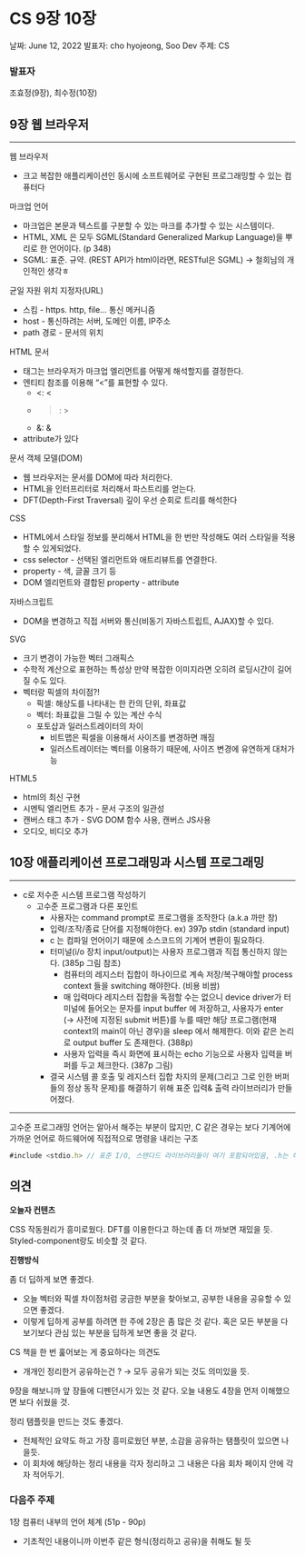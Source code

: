 # CS 9장 10장

날짜: June 12, 2022
발표자: cho hyojeong, Soo Dev
주제: CS

### 발표자

조효정(9장), 최수정(10장)

## 9장 웹 브라우저

---

웹 브라우저

- 크고 복잡한 애플리케이션인 동시에 소프트웨어로 구현된 프로그래밍할 수 있는 컴퓨터다

마크업 언어

- 마크업은 본문과 텍스트를 구분할 수 있는 마크를 추가할 수 있는 시스템이다.
- HTML, XML 은 모두 SGML(Standard Generalized Markup Language)을 뿌리로 한 언어이다. (p 348)
- SGML: 표준. 규약. (REST API가 html이라면, RESTful은 SGML) → 철희님의 개인적인 생각ㅎ

균일 자원 위치 지정자(URL)

- 스킴 - https. http, file… 통신 메커니즘
- host - 통신하려는 서버, 도메인 이름, IP주소
- path 경로 - 문서의 위치

HTML 문서

- 태그는 브라우저가 마크업 엘리먼트를 어떻게 해석할지를 결정한다.
- 엔티티 참조를 이용해 “<”를 표현할 수 있다.
    - <: &lt;
    - >: &gt;
    - &: &amp;
- attribute가 있다

문서 객체 모델(DOM)

- 웹 브라우저는 문서를 DOM에 따라 처리한다.
- HTML을 인터프리터로 처리해서 파스트리를 얻는다.
- DFT(Depth-First Traversal) 깊이 우선 순회로 트리를 해석한다

CSS

- HTML에서 스타일 정보를 분리해서 HTML을 한 번만 작성해도 여러 스타일을 적용할 수 있게되었다.
- css selector - 선택된 엘리먼트와 애트리뷰트를 연결한다.
- property - 색, 글꼴 크기 등
- DOM 엘리먼트와 결합된 property - attribute

자바스크립트

- DOM을 변경하고 직접 서버와 통신(비동기 자바스트립트, AJAX)할 수 있다.

SVG

- 크기 변경이 가능한 벡터 그래픽스
- 수학적 계산으로 표현하는 특성상 만약 복잡한 이미지라면 오히려 로딩시간이 길어질 수도 있다.
- 벡터랑 픽셀의 차이점?!
    - 픽셀: 해상도를 나타내는 한 칸의 단위, 좌표값
    - 벡터: 좌표값을 그릴 수 있는 계산 수식
    - 포토샵과 일러스트레이터의 차이
        - 비트맵은 픽셀을 이용해서 사이즈를 변경하면 깨짐
        - 일러스트레이터는 벡터를 이용하기 때문에, 사이즈 변경에 유연하게 대처가능

HTML5

- html의 최신 구현
- 시멘틱 엘리먼트 추가 - 문서 구조의 일관성
- 캔버스 태그 추가 - SVG DOM 함수 사용, 캔버스 JS사용
- 오디오, 비디오 추가

## 10장 애플리케이션 프로그래밍과 시스템 프로그래밍

---

- c로 저수준 시스템 프로그램 작성하기
    - 고수준 프로그램과 다른 포인트
        - 사용자는 command prompt로 프로그램을 조작한다 (a.k.a 까만 창)
        - 입력/조작/종료 단어를 지정해야한다. ex) 397p stdin (standard input)
        - c 는 컴파일 언어이기 때문에 소스코드의 기계어 변환이 필요하다.
        - 터미널(i/o 장치 input/output)는 사용자 프로그램과 직접 통신하지 않는다. (385p 그림 참조)
            - 컴퓨터의 레지스터 집합이 하나이므로 계속 저장/복구해야할 process context 들을 switching 해야한다. (비용 비쌈)
            - 매 입력마다 레지스터 집합을 독점할 수는 없으니 device driver가 터미널에 들어오는 문자를 input buffer 에 저장하고, 사용자가 enter (→ 사전에 지정된 submit 버튼)를 누를 때만 해당 프로그램(현재 context의 main이 아닌 경우)을 sleep 에서 해제한다. 이와 같은 논리로 output buffer 도 존재한다. (388p)
            - 사용자 입력을 즉시 화면에 표시하는 echo 기능으로 사용자 입력을 버퍼를 두고 체크한다. (387p 그림)
        - 결국 시스템 콜 호출 및 레지스터 집합 차지의 문제(그리고 그로 인한 버퍼들의 정상 동작 문제)를 해결하기 위해 표준 입력& 출력 라이브러리가 만들어졌다.

---

고수준 프로그래밍 언어는 알아서 해주는 부분이 많지만, C 같은 경우는 보다 기계어에 가까운 언어로 하드웨어에 직접적으로 명령을 내리는 구조

```jsx
#include <stdio.h> // 표준 I/O, 스탠다드 라이브러리들이 여기 포함되어있음, .h는 헤더파일
```

## 의견

**오늘자 컨텐츠**

CSS 작동원리가 흥미로웠다. DFT를 이용한다고 하는데 좀 더 까보면 재밌을 듯. Styled-component랑도 비슷할 것 같다.

**진행방식**

좀 더 딥하게 보면 좋겠다.

- 오늘 벡터와 픽셀 차이점처럼 궁금한 부분을 찾아보고, 공부한 내용을 공유할 수 있으면 좋겠다.
- 이렇게 딥하게 공부를 하려면 한 주에 2장은 좀 많은 것 같다. 혹은 모든 부분을 다 보기보다 관심 있는 부분을 딥하게 보면 좋을 것 같다.

CS 책을 한 번 훑어보는 게 중요하다는 의견도

- 개개인 정리한거 공유하는건 ? → 모두 공유가 되는 것도 의미있을 듯.

9장을 해보니까 앞 장들에 디펜던시가 있는 것 같다. 오늘 내용도 4장을 먼저 이해했으면 보다 쉬웠을 것.

정리 탬플릿을 만드는 것도 좋겠다.

- 전체적인 요약도 하고 가장 흥미로웠던 부분, 소감을 공유하는 탬플릿이 있으면 나을듯.
- 이 회차에 해당하는 정리 내용을 각자 정리하고 그 내용은 다음 회차 페이지 안에 각자 적어두기.

### 다음주 주제

1장 컴퓨터 내부의 언어 체계 (51p - 90p)

- 기초적인 내용이니까 이번주 같은 형식(정리하고 공유)을 취해도 될 듯